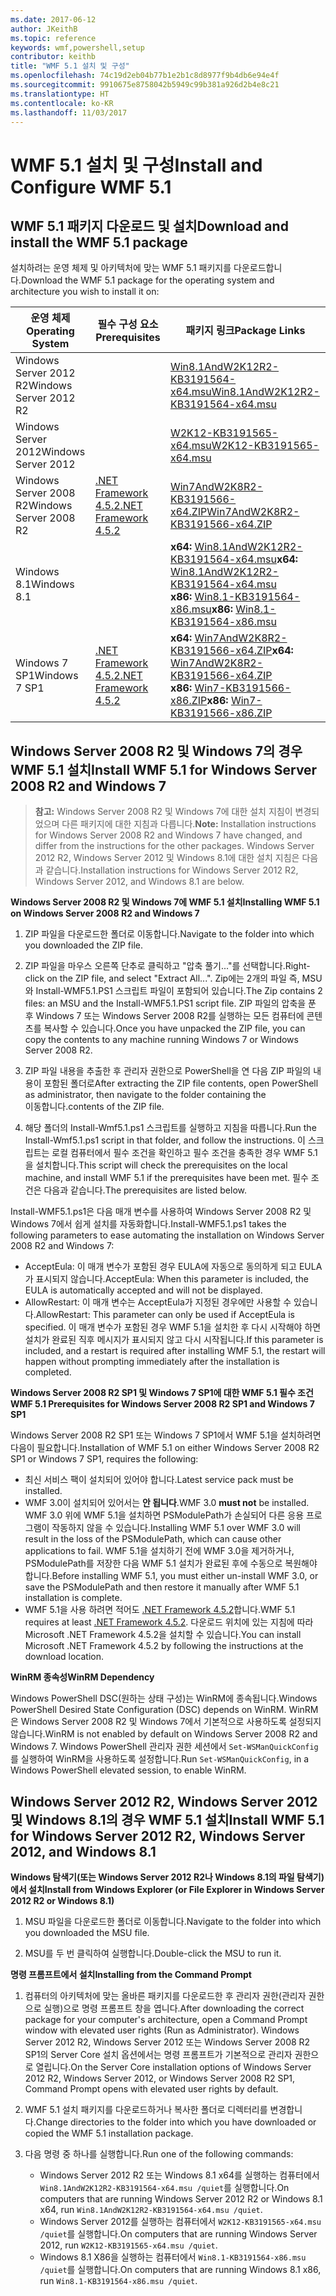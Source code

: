 ```yaml
---
ms.date: 2017-06-12
author: JKeithB
ms.topic: reference
keywords: wmf,powershell,setup
contributor: keithb
title: "WMF 5.1 설치 및 구성"
ms.openlocfilehash: 74c19d2eb04b77b1e2b1c8d8977f9b4db6e94e4f
ms.sourcegitcommit: 9910675e8758042b5949c99b381a926d2b4e8c21
ms.translationtype: HT
ms.contentlocale: ko-KR
ms.lasthandoff: 11/03/2017
---
```

# <a name="install-and-configure-wmf-51"></a><span data-ttu-id="0aabb-103">WMF 5.1 설치 및 구성</span><span class="sxs-lookup"><span data-stu-id="0aabb-103">Install and Configure WMF 5.1</span></span> #


## <a name="download-and-install-the-wmf-51-package"></a><span data-ttu-id="0aabb-104">WMF 5.1 패키지 다운로드 및 설치</span><span class="sxs-lookup"><span data-stu-id="0aabb-104">Download and install the WMF 5.1 package</span></span>

<span data-ttu-id="0aabb-105">설치하려는 운영 체제 및 아키텍처에 맞는 WMF 5.1 패키지를 다운로드합니다.</span><span class="sxs-lookup"><span data-stu-id="0aabb-105">Download the WMF 5.1 package for the operating system and architecture you wish to install it on:</span></span>

| <span data-ttu-id="0aabb-106">운영 체제</span><span class="sxs-lookup"><span data-stu-id="0aabb-106">Operating System</span></span>       | <span data-ttu-id="0aabb-107">필수 구성 요소</span><span class="sxs-lookup"><span data-stu-id="0aabb-107">Prerequisites</span></span>       | <span data-ttu-id="0aabb-108">패키지 링크</span><span class="sxs-lookup"><span data-stu-id="0aabb-108">Package Links</span></span>             |
|------------------------|---------------------|---------------------------|
| <span data-ttu-id="0aabb-109">Windows Server 2012 R2</span><span class="sxs-lookup"><span data-stu-id="0aabb-109">Windows Server 2012 R2</span></span> | | [<span data-ttu-id="0aabb-110">Win8.1AndW2K12R2-KB3191564-x64.msu</span><span class="sxs-lookup"><span data-stu-id="0aabb-110">Win8.1AndW2K12R2-KB3191564-x64.msu</span></span>](https://go.microsoft.com/fwlink/?linkid=839516)|
| <span data-ttu-id="0aabb-111">Windows Server 2012</span><span class="sxs-lookup"><span data-stu-id="0aabb-111">Windows Server 2012</span></span>    | | [<span data-ttu-id="0aabb-112">W2K12-KB3191565-x64.msu</span><span class="sxs-lookup"><span data-stu-id="0aabb-112">W2K12-KB3191565-x64.msu</span></span>](https://go.microsoft.com/fwlink/?linkid=839513)|
| <span data-ttu-id="0aabb-113">Windows Server 2008 R2</span><span class="sxs-lookup"><span data-stu-id="0aabb-113">Windows Server 2008 R2</span></span> | [<span data-ttu-id="0aabb-114">.NET Framework 4.5.2</span><span class="sxs-lookup"><span data-stu-id="0aabb-114">.NET Framework 4.5.2</span></span>](https://www.microsoft.com/en-ca/download/details.aspx?id=42642) | [<span data-ttu-id="0aabb-115">Win7AndW2K8R2-KB3191566-x64.ZIP</span><span class="sxs-lookup"><span data-stu-id="0aabb-115">Win7AndW2K8R2-KB3191566-x64.ZIP</span></span>](https://go.microsoft.com/fwlink/?linkid=839523) | 
| <span data-ttu-id="0aabb-116">Windows 8.1</span><span class="sxs-lookup"><span data-stu-id="0aabb-116">Windows 8.1</span></span>            |  | <span data-ttu-id="0aabb-117">**x64:** [Win8.1AndW2K12R2-KB3191564-x64.msu](https://go.microsoft.com/fwlink/?linkid=839516)</span><span class="sxs-lookup"><span data-stu-id="0aabb-117">**x64:** [Win8.1AndW2K12R2-KB3191564-x64.msu](https://go.microsoft.com/fwlink/?linkid=839516)</span></span> </br> <span data-ttu-id="0aabb-118">**x86:** [Win8.1-KB3191564-x86.msu](https://go.microsoft.com/fwlink/?linkid=839521)</span><span class="sxs-lookup"><span data-stu-id="0aabb-118">**x86:** [Win8.1-KB3191564-x86.msu](https://go.microsoft.com/fwlink/?linkid=839521)</span></span> |
| <span data-ttu-id="0aabb-119">Windows 7 SP1</span><span class="sxs-lookup"><span data-stu-id="0aabb-119">Windows 7 SP1</span></span>          | [<span data-ttu-id="0aabb-120">.NET Framework 4.5.2</span><span class="sxs-lookup"><span data-stu-id="0aabb-120">.NET Framework 4.5.2</span></span>](https://www.microsoft.com/en-ca/download/details.aspx?id=42642) | <span data-ttu-id="0aabb-121">**x64:** [Win7AndW2K8R2-KB3191566-x64.ZIP](https://go.microsoft.com/fwlink/?linkid=839523)</span><span class="sxs-lookup"><span data-stu-id="0aabb-121">**x64:** [Win7AndW2K8R2-KB3191566-x64.ZIP](https://go.microsoft.com/fwlink/?linkid=839523)</span></span> </br> <span data-ttu-id="0aabb-122">**x86:** [Win7-KB3191566-x86.ZIP](https://go.microsoft.com/fwlink/?linkid=839522)</span><span class="sxs-lookup"><span data-stu-id="0aabb-122">**x86:** [Win7-KB3191566-x86.ZIP](https://go.microsoft.com/fwlink/?linkid=839522)</span></span>



## <a name="install-wmf-51-for-windows-server-2008-r2-and-windows-7"></a><span data-ttu-id="0aabb-123">Windows Server 2008 R2 및 Windows 7의 경우 WMF 5.1 설치</span><span class="sxs-lookup"><span data-stu-id="0aabb-123">Install WMF 5.1 for Windows Server 2008 R2 and Windows 7</span></span>

> <span data-ttu-id="0aabb-124">**참고:** Windows Server 2008 R2 및 Windows 7에 대한 설치 지침이 변경되었으며 다른 패키지에 대한 지침과 다릅니다.</span><span class="sxs-lookup"><span data-stu-id="0aabb-124">**Note:** Installation instructions for Windows Server 2008 R2 and Windows 7 have changed, and differ from the instructions for the other packages.</span></span> <span data-ttu-id="0aabb-125">Windows Server 2012 R2, Windows Server 2012 및 Windows 8.1에 대한 설치 지침은 다음과 같습니다.</span><span class="sxs-lookup"><span data-stu-id="0aabb-125">Installation instructions for Windows Server 2012 R2, Windows Server 2012, and Windows 8.1 are below.</span></span>

<span data-ttu-id="0aabb-126">**Windows Server 2008 R2 및 Windows 7에 WMF 5.1 설치**</span><span class="sxs-lookup"><span data-stu-id="0aabb-126">**Installing WMF 5.1 on Windows Server 2008 R2 and Windows 7**</span></span>

1. <span data-ttu-id="0aabb-127">ZIP 파일을 다운로드한 폴더로 이동합니다.</span><span class="sxs-lookup"><span data-stu-id="0aabb-127">Navigate to the folder into which you downloaded the ZIP file.</span></span> 

2. <span data-ttu-id="0aabb-128">ZIP 파일을 마우스 오른쪽 단추로 클릭하고 "압축 풀기..."를 선택합니다.</span><span class="sxs-lookup"><span data-stu-id="0aabb-128">Right-click on the ZIP file, and select "Extract All...".</span></span> <span data-ttu-id="0aabb-129">Zip에는 2개의 파일 즉, MSU와 Install-WMF5.1.PS1 스크립트 파일이 포함되어 있습니다.</span><span class="sxs-lookup"><span data-stu-id="0aabb-129">The Zip contains 2 files: an MSU and the Install-WMF5.1.PS1 script file.</span></span> <span data-ttu-id="0aabb-130">ZIP 파일의 압축을 푼 후 Windows 7 또는 Windows Server 2008 R2를 실행하는 모든 컴퓨터에 콘텐츠를 복사할 수 있습니다.</span><span class="sxs-lookup"><span data-stu-id="0aabb-130">Once you have unpacked the ZIP file, you can copy the contents to any machine running Windows 7 or Windows Server 2008 R2.</span></span>  

3. <span data-ttu-id="0aabb-131">ZIP 파일 내용을 추출한 후 관리자 권한으로 PowerShell을 연 다음 ZIP 파일의 내용이 포함된 폴더로</span><span class="sxs-lookup"><span data-stu-id="0aabb-131">After extracting the ZIP file contents, open PowerShell as administrator, then navigate to the folder containing the</span></span>  
<span data-ttu-id="0aabb-132">이동합니다.</span><span class="sxs-lookup"><span data-stu-id="0aabb-132">contents of the ZIP file.</span></span> 

4. <span data-ttu-id="0aabb-133">해당 폴더의 Install-Wmf5.1.ps1 스크립트를 실행하고 지침을 따릅니다.</span><span class="sxs-lookup"><span data-stu-id="0aabb-133">Run the Install-Wmf5.1.ps1 script in that folder, and follow the instructions.</span></span> <span data-ttu-id="0aabb-134">이 스크립트는 로컬 컴퓨터에서 필수 조건을 확인하고 필수 조건을 충족한 경우 WMF 5.1을 설치합니다.</span><span class="sxs-lookup"><span data-stu-id="0aabb-134">This script will check the prerequisites on the local machine, and install WMF 5.1 if the prerequisites have been met.</span></span> <span data-ttu-id="0aabb-135">필수 조건은 다음과 같습니다.</span><span class="sxs-lookup"><span data-stu-id="0aabb-135">The prerequisites are listed below.</span></span> 

<span data-ttu-id="0aabb-136">Install-WMF5.1.ps1은 다음 매개 변수를 사용하여 Windows Server 2008 R2 및 Windows 7에서 쉽게 설치를 자동화합니다.</span><span class="sxs-lookup"><span data-stu-id="0aabb-136">Install-WMF5.1.ps1 takes the following parameters to ease automating the installation on Windows Server 2008 R2 and Windows 7:</span></span>

- <span data-ttu-id="0aabb-137">AcceptEula: 이 매개 변수가 포함된 경우 EULA에 자동으로 동의하게 되고 EULA가 표시되지 않습니다.</span><span class="sxs-lookup"><span data-stu-id="0aabb-137">AcceptEula: When this parameter is included, the EULA is automatically accepted and will not be displayed.</span></span>
- <span data-ttu-id="0aabb-138">AllowRestart: 이 매개 변수는 AcceptEula가 지정된 경우에만 사용할 수 있습니다.</span><span class="sxs-lookup"><span data-stu-id="0aabb-138">AllowRestart: This parameter can only be used if AcceptEula is specified.</span></span> <span data-ttu-id="0aabb-139">이 매개 변수가 포함된 경우 WMF 5.1을 설치한 후 다시 시작해야 하면 설치가 완료된 직후 메시지가 표시되지 않고 다시 시작됩니다.</span><span class="sxs-lookup"><span data-stu-id="0aabb-139">If this parameter is included, and a restart is required after installing WMF 5.1, the restart will happen without prompting immediately after the installation is completed.</span></span> 

<span data-ttu-id="0aabb-140">**Windows Server 2008 R2 SP1 및 Windows 7 SP1에 대한 WMF 5.1 필수 조건**</span><span class="sxs-lookup"><span data-stu-id="0aabb-140">**WMF 5.1 Prerequisites for Windows Server 2008 R2 SP1 and Windows 7 SP1**</span></span>

<span data-ttu-id="0aabb-141">Windows Server 2008 R2 SP1 또는 Windows 7 SP1에서 WMF 5.1을 설치하려면 다음이 필요합니다.</span><span class="sxs-lookup"><span data-stu-id="0aabb-141">Installation of WMF 5.1 on either Windows Server 2008 R2 SP1 or Windows 7 SP1, requires the following:</span></span>
- <span data-ttu-id="0aabb-142">최신 서비스 팩이 설치되어 있어야 합니다.</span><span class="sxs-lookup"><span data-stu-id="0aabb-142">Latest service pack must be installed.</span></span>
- <span data-ttu-id="0aabb-143">WMF 3.0이 설치되어 있어서는 **안 됩니다**.</span><span class="sxs-lookup"><span data-stu-id="0aabb-143">WMF 3.0 **must not** be installed.</span></span> <span data-ttu-id="0aabb-144">WMF 3.0 위에 WMF 5.1을 설치하면 PSModulePath가 손실되어 다른 응용 프로그램이 작동하지 않을 수 있습니다.</span><span class="sxs-lookup"><span data-stu-id="0aabb-144">Installing WMF 5.1 over WMF 3.0 will result in the loss of the PSModulePath, which can cause other applications to fail.</span></span> <span data-ttu-id="0aabb-145">WMF 5.1을 설치하기 전에 WMF 3.0을 제거하거나, PSModulePath를 저장한 다음 WMF 5.1 설치가 완료된 후에 수동으로 복원해야 합니다.</span><span class="sxs-lookup"><span data-stu-id="0aabb-145">Before installing WMF 5.1, you must either un-install WMF 3.0, or save the PSModulePath and then restore it manually after WMF 5.1 installation is complete.</span></span> 
- <span data-ttu-id="0aabb-146">WMF 5.1을 사용 하려면 적어도 [.NET Framework 4.5.2](https://www.microsoft.com/en-ca/download/details.aspx?id=42642)합니다.</span><span class="sxs-lookup"><span data-stu-id="0aabb-146">WMF 5.1 requires at least [.NET Framework 4.5.2](https://www.microsoft.com/en-ca/download/details.aspx?id=42642).</span></span>
<span data-ttu-id="0aabb-147">다운로드 위치에 있는 지침에 따라 Microsoft .NET Framework 4.5.2을 설치할 수 있습니다.</span><span class="sxs-lookup"><span data-stu-id="0aabb-147">You can install Microsoft .NET Framework 4.5.2 by following the instructions at the download location.</span></span>

<span data-ttu-id="0aabb-148">**WinRM 종속성**</span><span class="sxs-lookup"><span data-stu-id="0aabb-148">**WinRM Dependency**</span></span> 

<span data-ttu-id="0aabb-149">Windows PowerShell DSC(원하는 상태 구성)는 WinRM에 종속됩니다.</span><span class="sxs-lookup"><span data-stu-id="0aabb-149">Windows PowerShell Desired State Configuration (DSC) depends on WinRM.</span></span> <span data-ttu-id="0aabb-150">WinRM은 Windows Server 2008 R2 및 Windows 7에서 기본적으로 사용하도록 설정되지 않습니다.</span><span class="sxs-lookup"><span data-stu-id="0aabb-150">WinRM is not enabled by default on Windows Server 2008 R2 and Windows 7.</span></span> <span data-ttu-id="0aabb-151">Windows PowerShell 관리자 권한 세션에서 `Set-WSManQuickConfig`를 실행하여 WinRM을 사용하도록 설정합니다.</span><span class="sxs-lookup"><span data-stu-id="0aabb-151">Run `Set-WSManQuickConfig`, in a Windows PowerShell elevated session, to enable WinRM.</span></span>


## <a name="install-wmf-51-for-windows-server-2012-r2-windows-server-2012-and-windows-81"></a><span data-ttu-id="0aabb-152">Windows Server 2012 R2, Windows Server 2012 및 Windows 8.1의 경우 WMF 5.1 설치</span><span class="sxs-lookup"><span data-stu-id="0aabb-152">Install WMF 5.1 for Windows Server 2012 R2, Windows Server 2012, and Windows 8.1</span></span>
<span data-ttu-id="0aabb-153">**Windows 탐색기(또는 Windows Server 2012 R2나 Windows 8.1의 파일 탐색기)에서 설치**</span><span class="sxs-lookup"><span data-stu-id="0aabb-153">**Install from Windows Explorer (or File Explorer in Windows Server 2012 R2 or Windows 8.1)**</span></span>

1. <span data-ttu-id="0aabb-154">MSU 파일을 다운로드한 폴더로 이동합니다.</span><span class="sxs-lookup"><span data-stu-id="0aabb-154">Navigate to the folder into which you downloaded the MSU file.</span></span>

2. <span data-ttu-id="0aabb-155">MSU를 두 번 클릭하여 실행합니다.</span><span class="sxs-lookup"><span data-stu-id="0aabb-155">Double-click the MSU to run it.</span></span>

<span data-ttu-id="0aabb-156">**명령 프롬프트에서 설치**</span><span class="sxs-lookup"><span data-stu-id="0aabb-156">**Installing from the Command Prompt**</span></span>

1. <span data-ttu-id="0aabb-157">컴퓨터의 아키텍처에 맞는 올바른 패키지를 다운로드한 후 관리자 권한(관리자 권한으로 실행)으로 명령 프롬프트 창을 엽니다.</span><span class="sxs-lookup"><span data-stu-id="0aabb-157">After downloading the correct package for your computer's architecture, open a Command Prompt window with elevated user rights (Run as Administrator).</span></span> <span data-ttu-id="0aabb-158">Windows Server 2012 R2, Windows Server 2012 또는 Windows Server 2008 R2 SP1의 Server Core 설치 옵션에서는 명령 프롬프트가 기본적으로 관리자 권한으로 열립니다.</span><span class="sxs-lookup"><span data-stu-id="0aabb-158">On the Server Core installation options of Windows Server 2012 R2, Windows Server 2012, or Windows Server 2008 R2 SP1, Command Prompt opens with elevated user rights by default.</span></span>

2. <span data-ttu-id="0aabb-159">WMF 5.1 설치 패키지를 다운로드하거나 복사한 폴더로 디렉터리를 변경합니다.</span><span class="sxs-lookup"><span data-stu-id="0aabb-159">Change directories to the folder into which you have downloaded or copied the WMF 5.1 installation package.</span></span>

3. <span data-ttu-id="0aabb-160">다음 명령 중 하나를 실행합니다.</span><span class="sxs-lookup"><span data-stu-id="0aabb-160">Run one of the following commands:</span></span>
    - <span data-ttu-id="0aabb-161">Windows Server 2012 R2 또는 Windows 8.1 x64를 실행하는 컴퓨터에서 `Win8.1AndW2K12R2-KB3191564-x64.msu /quiet`를 실행합니다.</span><span class="sxs-lookup"><span data-stu-id="0aabb-161">On computers that are running Windows Server 2012 R2 or Windows 8.1 x64, run `Win8.1AndW2K12R2-KB3191564-x64.msu /quiet`.</span></span>
    - <span data-ttu-id="0aabb-162">Windows Server 2012를 실행하는 컴퓨터에서 `W2K12-KB3191565-x64.msu /quiet`를 실행합니다.</span><span class="sxs-lookup"><span data-stu-id="0aabb-162">On computers that are running Windows Server 2012, run `W2K12-KB3191565-x64.msu /quiet`.</span></span>
    - <span data-ttu-id="0aabb-163">Windows 8.1 X86을 실행하는 컴퓨터에서 `Win8.1-KB3191564-x86.msu /quiet`를 실행합니다.</span><span class="sxs-lookup"><span data-stu-id="0aabb-163">On computers that are running Windows 8.1 x86, run `Win8.1-KB3191564-x86.msu /quiet`.</span></span>
    
